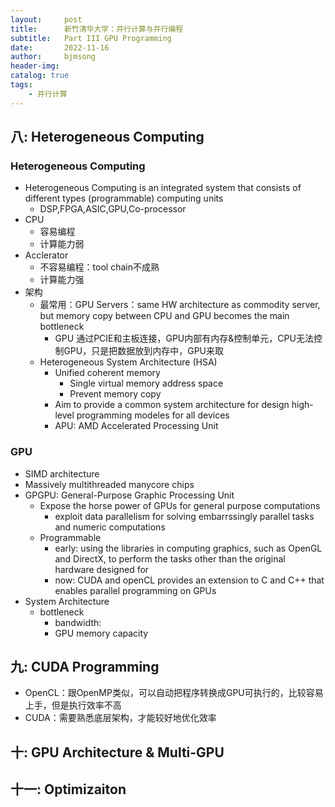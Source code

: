 ```yaml
---
layout:     post
title:      新竹清华大学：并行计算与并行编程
subtitle:   Part III GPU Programming
date:       2022-11-16
author:     bjmsong
header-img: 
catalog: true
tags:
    - 并行计算
---
```

## 八: Heterogeneous Computing
### Heterogeneous Computing
- Heterogeneous Computing is an integrated system that consists of different types (programmable) computing units
    + DSP,FPGA,ASIC,GPU,Co-processor
- CPU
    + 容易编程
    + 计算能力弱
- Acclerator
    + 不容易编程：tool chain不成熟
    + 计算能力强
- 架构
    + 最常用：GPU Servers：same HW architecture as commodity server, but memory copy between CPU and GPU becomes the main bottleneck
        * GPU 通过PCIE和主板连接，GPU内部有内存&控制单元，CPU无法控制GPU，只是把数据放到内存中，GPU来取
    + Heterogeneous System Architecture (HSA)
        * Unified coherent memory
            - Single virtual memory address space
            - Prevent memory copy
        * Aim to provide a common system architecture for design high-level programming modeles for all devices
        * APU: AMD Accelerated Processing Unit

### GPU
- SIMD architecture
- Massively multithreaded manycore chips
- GPGPU: General-Purpose Graphic Processing Unit
    + Expose the horse power of GPUs for general purpose computations
        * exploit data parallelism for solving embarrssingly parallel tasks and numeric computations
    + Programmable
        * early: using the libraries in computing graphics, such as OpenGL and DirectX, to perform the tasks other than the original hardware designed for 
        * now: CUDA and openCL provides an extension to C and C++ that enables parallel programming on GPUs
- System Architecture
    + bottleneck
        * bandwidth: 
        * GPU memory capacity

## 九: CUDA Programming
- OpenCL：跟OpenMP类似，可以自动把程序转换成GPU可执行的，比较容易上手，但是执行效率不高
- CUDA：需要熟悉底层架构，才能较好地优化效率


## 十: GPU Architecture & Multi-GPU

## 十一: Optimizaiton

